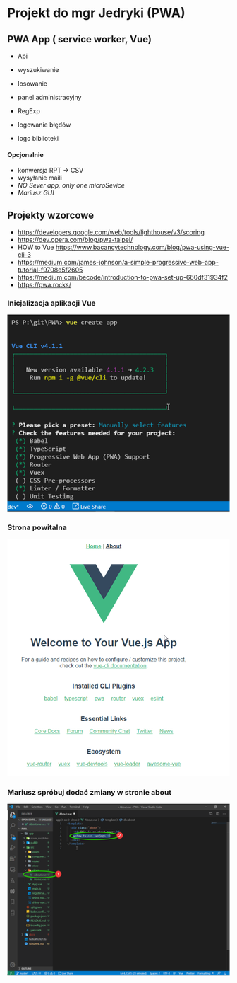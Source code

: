 # Projekt do mgr Jedryki (PWA)

 ## PWA App ( service worker, Vue)
 - Api
 - wyszukiwanie
 - losowanie
 - panel administracyjny
 - RegExp
  
 - logowanie błędów
 - logo biblioteki
 
 #### Opcjonalnie
 - konwersja RPT -> CSV
 - wysyłanie maili 
 - *NO Sever app, only one microSevice*  
 - *Mariusz GUI*
 
## Projekty wzorcowe 
- https://developers.google.com/web/tools/lighthouse/v3/scoring
 - https://dev.opera.com/blog/pwa-taipei/
 - HOW to Vue https://www.bacancytechnology.com/blog/pwa-using-vue-cli-3
 - https://medium.com/james-johnson/a-simple-progressive-web-app-tutorial-f9708e5f2605
 - https://medium.com/becode/introduction-to-pwa-set-up-660df31934f2
 - https://pwa.rocks/
 
 
### Inicjalizacja aplikacji Vue
![vue_crate_app](./docs/vue_crate_app.png)

### Strona powitalna
![vue_crate_app](./docs/vueIntro.png)

### Mariusz spróbuj dodać zmiany w stronie about
![vue_crate_app](./docs/mar.png)

